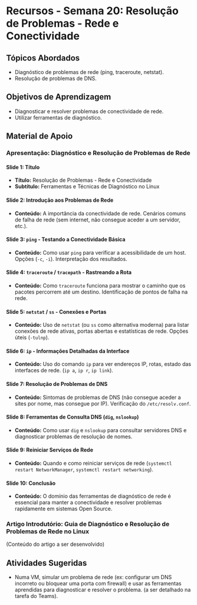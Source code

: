 # Recursos - Semana 20: Resolução de Problemas - Rede e Conectividade

## Tópicos Abordados
*   Diagnóstico de problemas de rede (ping, traceroute, netstat).
*   Resolução de problemas de DNS.

## Objetivos de Aprendizagem
*   Diagnosticar e resolver problemas de conectividade de rede.
*   Utilizar ferramentas de diagnóstico.

## Material de Apoio

### Apresentação: Diagnóstico e Resolução de Problemas de Rede

#### Slide 1: Título
*   **Título:** Resolução de Problemas - Rede e Conectividade
*   **Subtítulo:** Ferramentas e Técnicas de Diagnóstico no Linux

#### Slide 2: Introdução aos Problemas de Rede
*   **Conteúdo:** A importância da conectividade de rede. Cenários comuns de falha de rede (sem internet, não consegue aceder a um servidor, etc.).

#### Slide 3: `ping` - Testando a Conectividade Básica
*   **Conteúdo:** Como usar `ping` para verificar a acessibilidade de um host. Opções (`-c`, `-i`). Interpretação dos resultados.

#### Slide 4: `traceroute` / `tracepath` - Rastreando a Rota
*   **Conteúdo:** Como `traceroute` funciona para mostrar o caminho que os pacotes percorrem até um destino. Identificação de pontos de falha na rede.

#### Slide 5: `netstat` / `ss` - Conexões e Portas
*   **Conteúdo:** Uso de `netstat` (ou `ss` como alternativa moderna) para listar conexões de rede ativas, portas abertas e estatísticas de rede. Opções úteis (`-tulnp`).

#### Slide 6: `ip` - Informações Detalhadas da Interface
*   **Conteúdo:** Uso do comando `ip` para ver endereços IP, rotas, estado das interfaces de rede. (`ip a`, `ip r`, `ip link`).

#### Slide 7: Resolução de Problemas de DNS
*   **Conteúdo:** Sintomas de problemas de DNS (não consegue aceder a sites por nome, mas consegue por IP). Verificação do `/etc/resolv.conf`.

#### Slide 8: Ferramentas de Consulta DNS (`dig`, `nslookup`)
*   **Conteúdo:** Como usar `dig` e `nslookup` para consultar servidores DNS e diagnosticar problemas de resolução de nomes.

#### Slide 9: Reiniciar Serviços de Rede
*   **Conteúdo:** Quando e como reiniciar serviços de rede (`systemctl restart NetworkManager`, `systemctl restart networking`).

#### Slide 10: Conclusão
*   **Conteúdo:** O domínio das ferramentas de diagnóstico de rede é essencial para manter a conectividade e resolver problemas rapidamente em sistemas Open Source.

### Artigo Introdutório: Guia de Diagnóstico e Resolução de Problemas de Rede no Linux

(Conteúdo do artigo a ser desenvolvido)

## Atividades Sugeridas
*   Numa VM, simular um problema de rede (ex: configurar um DNS incorreto ou bloquear uma porta com firewall) e usar as ferramentas aprendidas para diagnosticar e resolver o problema. (a ser detalhado na tarefa do Teams).

